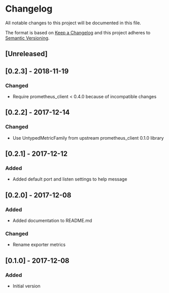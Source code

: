 # Changelog
All notable changes to this project will be documented in this file.

The format is based on [Keep a Changelog](http://keepachangelog.com/en/1.0.0/)
and this project adheres to [Semantic Versioning](http://semver.org/spec/v2.0.0.html).

## [Unreleased]

## [0.2.3] - 2018-11-19
### Changed
- Require prometheus_client < 0.4.0 because of incompatible changes

## [0.2.2] - 2017-12-14
### Changed
- Use UntypedMetricFamily from upstream prometheus_client 0.1.0 library

## [0.2.1] - 2017-12-12
### Added
- Added default port and listen settings to help message

## [0.2.0] - 2017-12-08
### Added
- Added documentation to README.md

### Changed
- Rename exporter metrics

## [0.1.0] - 2017-12-08
### Added
- Initial version
